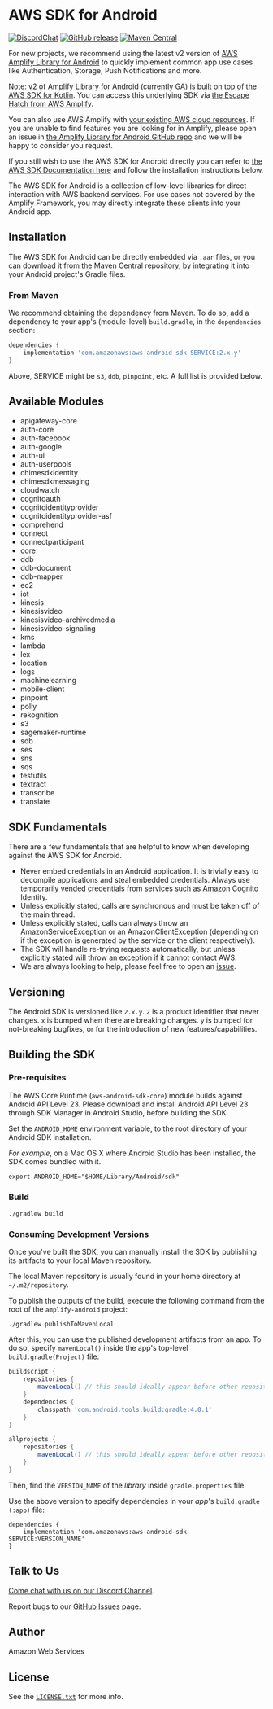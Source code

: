 # AWS SDK for Android 

[![DiscordChat](https://img.shields.io/discord/308323056592486420?logo=discord)](https://discord.gg/amplify)
[![GitHub release](https://img.shields.io/github/release/aws-amplify/aws-sdk-android.svg)](https://github.com/aws-amplify/aws-sdk-android/releases)
[![Maven Central](https://img.shields.io/maven-central/v/com.amazonaws/aws-android-sdk-core.svg)](https://search.maven.org/search?q=a:aws-android-sdk-core)

For new projects, we recommend using the latest v2 version of [AWS Amplify Library for Android](https://docs.amplify.aws/start/q/integration/android/) to quickly implement common app use cases like Authentication, Storage, Push Notifications and more.

Note: v2 of Amplify Library for Android (currently GA) is built on top of [the AWS SDK for Kotlin](https://aws.amazon.com/sdk-for-kotlin/). You can access this underlying SDK via [the Escape Hatch from AWS Amplify](https://docs.amplify.aws/lib/project-setup/upgrade-guide/q/platform/android/#escape-hatches).

You can also use AWS Amplify with [your existing AWS cloud resources](https://docs.amplify.aws/lib/project-setup/use-existing-resources/q/platform/android/). If you are unable to find features you are looking for in Amplify, please open an issue in [the Amplify Library for Android GitHub repo](https://github.com/aws-amplify/amplify-android/issues/new/choose) and we will be happy to consider you request.

If you still wish to use the AWS SDK for Android directly you can refer to [the AWS SDK Documentation here](https://docs.amplify.aws/sdk/q/platform/android/) and follow the installation instructions below.

The AWS SDK for Android is a collection of low-level libraries for direct interaction with AWS backend services. For use cases not covered by the Amplify Framework, you may directly integrate these clients into your Android app.

## Installation

The AWS SDK for Android can be directly embedded via `.aar` files, or you can download it from the Maven Central repository, by integrating it into your Android project's Gradle files.

### From Maven
We recommend obtaining the dependency from Maven. To do so, add a dependency to your app's (module-level) `build.gradle`, in the `dependencies` section:

```groovy
dependencies {
    implementation 'com.amazonaws:aws-android-sdk-SERVICE:2.x.y'
}
```

Above, SERVICE might be `s3`, `ddb`, `pinpoint`, etc. A full list is provided below.

## Available Modules
 
 * apigateway-core
 * auth-core
 * auth-facebook
 * auth-google
 * auth-ui
 * auth-userpools
 * chimesdkidentity
 * chimesdkmessaging
 * cloudwatch
 * cognitoauth
 * cognitoidentityprovider
 * cognitoidentityprovider-asf
 * comprehend
 * connect
 * connectparticipant
 * core
 * ddb
 * ddb-document
 * ddb-mapper
 * ec2
 * iot
 * kinesis
 * kinesisvideo
 * kinesisvideo-archivedmedia
 * kinesisvideo-signaling
 * kms
 * lambda
 * lex
 * location
 * logs
 * machinelearning
 * mobile-client
 * pinpoint
 * polly
 * rekognition
 * s3
 * sagemaker-runtime
 * sdb
 * ses
 * sns
 * sqs
 * testutils
 * textract
 * transcribe
 * translate

## SDK Fundamentals
There are a few fundamentals that are helpful to know when developing against the AWS SDK for Android.

* Never embed credentials in an Android application.  It is trivially easy to decompile applications and steal embedded credentials.  Always use temporarily vended credentials from services such as Amazon Cognito Identity.
* Unless explicitly stated, calls are synchronous and must be taken off of the main thread.
* Unless explicitly stated, calls can always throw an AmazonServiceException or an AmazonClientException (depending on if the exception is generated by the service or the client respectively).
* The SDK will handle re-trying requests automatically, but unless explicitly stated will throw an exception if it cannot contact AWS.
* We are always looking to help, please feel free to open an [issue](https://github.com/aws-amplify/aws-sdk-android/issues).

## Versioning

The Android SDK is versioned like `2.x.y`. `2` is a product identifier that never changes. `x` is bumped when there are breaking changes. `y` is bumped for not-breaking bugfixes, or for the introduction of new features/capabilities.

## Building the SDK
### Pre-requisites
The AWS Core Runtime (`aws-android-sdk-core`) module builds against Android API Level 23. Please download and install Android API Level 23 through SDK Manager in Android Studio, before building the SDK.

Set the `ANDROID_HOME` environment variable, to the root directory of your Android SDK installation.

_For example_, on a Mac OS X where Android Studio has been installed, the SDK comes bundled with it.
```shell
export ANDROID_HOME="$HOME/Library/Android/sdk"
```

### Build
```shell
./gradlew build
```

### Consuming Development Versions

Once you've built the SDK, you can manually install the SDK
by publishing its artifacts to your local Maven repository.

The local Maven repository is usually found in your home directory at
`~/.m2/repository`.

To publish the outputs of the build, execute the following command from
the root of the `amplify-android` project:

```shell
./gradlew publishToMavenLocal
```

After this, you can use the published development artifacts from an app.
To do so, specify `mavenLocal()` inside the app's top-level
`build.gradle(Project)` file:

```gradle
buildscript {
    repositories {
        mavenLocal() // this should ideally appear before other repositories
    }
    dependencies {
        classpath 'com.android.tools.build:gradle:4.0.1'
    }
}

allprojects {
    repositories {
        mavenLocal() // this should ideally appear before other repositories
    }
}
```
Then, find the `VERSION_NAME` of the *library* inside `gradle.properties` file.

Use the above version to specify dependencies in your *app*'s `build.gradle (:app)` file:
```
dependencies {
    implementation 'com.amazonaws:aws-android-sdk-SERVICE:VERSION_NAME'
}
```

## Talk to Us

[Come chat with us on our Discord Channel](https://discord.gg/amplify).

Report bugs to our [GitHub Issues](https://github.com/aws-amplify/aws-sdk-android/issues) page.

## Author

Amazon Web Services

## License

See the [`LICENSE.txt`](https://github.com/aws-amplify/aws-sdk-android/blob/main/LICENSE.txt) for more info.
